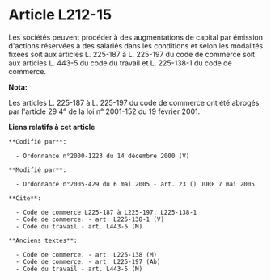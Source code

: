 # Article L212-15

Les sociétés peuvent procéder à des augmentations de capital par émission d'actions réservées à des salariés dans les
conditions et selon les modalités fixées soit aux articles L. 225-187 à L. 225-197 du code de commerce soit aux articles L.
443-5 du code du travail et L. 225-138-1 du code de commerce.

**Nota:**

Les articles L. 225-187 à L. 225-197 du code de commerce ont été abrogés par l'article 29 4° de la loi n° 2001-152 du 19
février 2001.

**Liens relatifs à cet article**

	**Codifié par**:

	  - Ordonnance n°2000-1223 du 14 décembre 2000 (V)

	**Modifié par**:

	  - Ordonnance n°2005-429 du 6 mai 2005 - art. 23 () JORF 7 mai 2005

	**Cite**:

	  - Code de commerce L225-187 à L225-197, L225-138-1
	  - Code de commerce. - art. L225-138-1 (V)
	  - Code du travail - art. L443-5 (M)

	**Anciens textes**:

	  - Code de commerce. - art. L225-138 (M)
	  - Code de commerce. - art. L225-197 (Ab)
	  - Code du travail - art. L443-5 (M)
